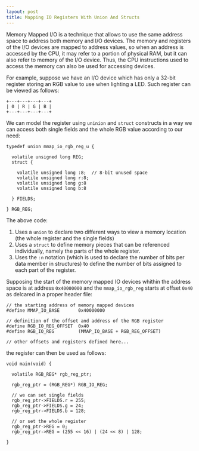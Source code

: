 ```yaml
---
layout: post
title: Mapping IO Registers With Union And Structs
---
```


Memory Mapped I/O is a technique that allows to use the same address space to address both memory and I/O devices.
The memory and registers of the I/O devices are mapped to address values, so when an address is accessed by the CPU,
it may refer to a portion of physical RAM, but it can also refer to memory of the I/O device. Thus, the CPU instructions used to access
the memory can also be used for accessing devices.

For example, suppose we have an I/O device which has only a 32-bit register storing an RGB value to use when lighting a LED. Such
register can be viewed as follows:

```
+---+---+---+---+
| 0 | R | G | B |
+---+---+---+---+

```

We can model the register using `uninion` and `struct` constructs in a way we can access both single fields and the whole RGB value
according to our need:

```
typedef union mmap_io_rgb_reg_u {
  
  volatile unsigned long REG;
  struct {
  
    volatile unsigned long :8;  // 8-bit unused space
    volatile unsigned long r:8;
    volatile unsigned long g:8
    volatile unsigned long b:8
    
  } FIELDS;
  
} RGB_REG;

```

The above code:

1. Uses a `union` to declare two different ways to view a memory location (the whole register and the single fields)
2. Uses a `struct` to define memory pieces that can be referenced individually, namely the parts of the whole register.
3. Uses the `:n` notation (which is used to declare the number of bits per data member in structures) to define the number
of bits assigned to each part of the register.

Supposing the start of the memory mapped IO devices whithin the address space is at address `0x40000000` and the `mmap_io_rgb_reg` 
starts at offset `0x40` as delcared in a proper header file:

```
// the starting address of memory mapped devices
#define MMAP_IO_BASE       0x40000000

// definition of the offset and address of the RGB register
#define RGB_IO_REG_OFFSET  0x40
#define RGB_IO_REG         (MMAP_IO_BASE + RGB_REG_OFFSET)

// other offsets and registers defined here...
```

the register can then be used as follows:

```
void main(void) {

  volatile RGB_REG* rgb_reg_ptr;
  
  rgb_reg_ptr = (RGB_REG*) RGB_IO_REG;
  
  // we can set single fields
  rgb_reg_ptr->FIELDS.r = 255;
  rgb_reg_ptr->FIELDS.g = 24;
  rgb_reg_ptr->FIELDS.b = 128;
  
  // or set the whole register
  rgb_reg_ptr->REG = 0;
  rgb_reg_ptr->REG = (255 << 16) | (24 << 8) | 128;
  
}
```
